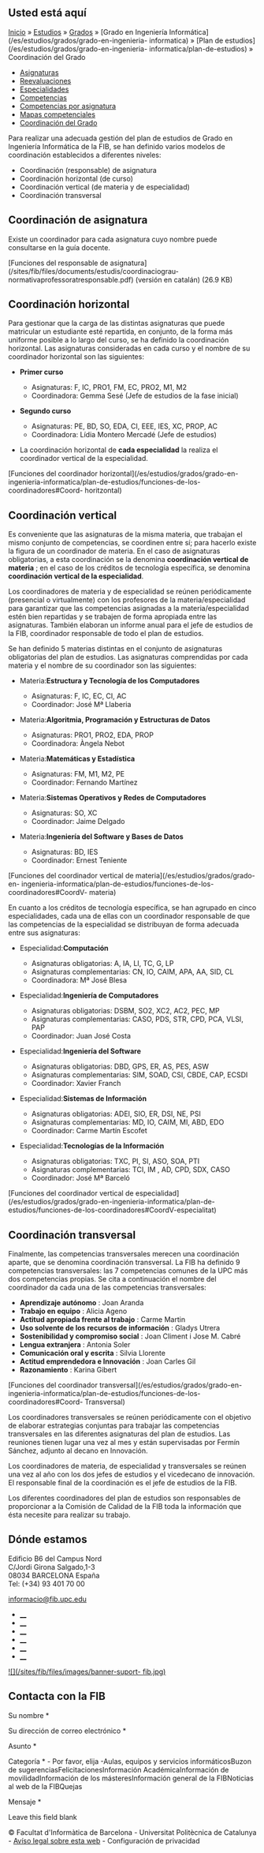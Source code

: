 ## Usted está aquí

[Inicio](/es) » [Estudios](/es/estudios) » [Grados](/es/estudios/grados) »
[Grado en Ingeniería Informática](/es/estudios/grados/grado-en-ingenieria-
informatica) » [Plan de estudios](/es/estudios/grados/grado-en-ingenieria-
informatica/plan-de-estudios) » Coordinación del Grado

  * [Asignaturas](/es/estudios/grados/grado-en-ingenieria-informatica/plan-de-estudios/asignaturas)
  * [Reevaluaciones](/es/estudios/grados/grado-en-ingenieria-informatica/plan-de-estudios/reevaluaciones)
  * [Especialidades](/es/estudios/grados/grado-en-ingenieria-informatica/plan-de-estudios/especialidades)
  * [Competencias](/es/estudios/grados/grado-en-ingenieria-informatica/plan-de-estudios/competencias)
  * [Competencias por asignatura](/es/estudios/grados/grado-en-ingenieria-informatica/plan-de-estudios/competencias-por-asignatura)
  * [Mapas competenciales](/es/estudios/grados/grado-en-ingenieria-informatica/plan-de-estudios/mapas-competenciales)
  * [Coordinación del Grado](/es/estudios/grados/grado-en-ingenieria-informatica/plan-de-estudios/coordinacion-del-grado)

Para realizar una adecuada gestión del plan de estudios de Grado en Ingeniería
Informática de la FIB, se han definido varios modelos de coordinación
establecidos a diferentes niveles:

  * Coordinación (responsable) de asignatura
  * Coordinación horizontal (de curso)
  * Coordinación vertical (de materia y de especialidad)
  * Coordinación transversal

## Coordinación de asignatura

Existe un coordinador para cada asignatura cuyo nombre puede consultarse en la
guía docente.

[Funciones del responsable de
asignatura](/sites/fib/files/documents/estudis/coordinaciograu-
normativaprofessoratresponsable.pdf) (versión en catalán) (26.9 KB)

## Coordinación horizontal

Para gestionar que la carga de las distintas asignaturas que puede matricular
un estudiante esté repartida, en conjunto, de la forma más uniforme posible a
lo largo del curso, se ha definido la coordinación horizontal. Las asignaturas
consideradas en cada curso y el nombre de su coordinador horizontal son las
siguientes:

  * **Primer curso**
    * Asignaturas: F, IC, PRO1, FM, EC, PRO2, M1, M2
    * Coordinadora: Gemma Sesé (Jefe de estudios de la fase inicial)

  * **Segundo curso**
    * Asignaturas: PE, BD, SO, EDA, CI, EEE, IES, XC, PROP, AC
    * Coordinadora: Lídia Montero Mercadé (Jefe de estudios)

  * La coordinación horizontal de **cada especialidad**  la realiza el coordinador vertical de la especialidad.

[Funciones del coordinador horizontal](/es/estudios/grados/grado-en-
ingenieria-informatica/plan-de-estudios/funciones-de-los-coordinadores#Coord-
horitzontal)

## Coordinación vertical

Es conveniente que las asignaturas de la misma materia, que trabajan el mismo
conjunto de competencias, se coordinen entre sí; para hacerlo existe la figura
de un coordinador de materia. En el caso de asignaturas obligatorias, a esta
coordinación se la denomina **coordinación vertical de materia** ; en el caso
de los créditos de tecnología específica, se denomina **coordinación vertical
de la especialidad**.

Los coordinadores de materia y de especialidad se reúnen periódicamente
(presencial o virtualmente) con los profesores de la materia/especialidad para
garantizar que las competencias asignadas a la materia/especialidad estén bien
repartidas y se trabajen de forma apropiada entre las asignaturas. También
elaboran un informe anual para el jefe de estudios de la FIB, coordinador
responsable de todo el plan de estudios.  
  
Se han definido 5 materias distintas en el conjunto de asignaturas
obligatorias del plan de estudios. Las asignaturas comprendidas por cada
materia y el nombre de su coordinador son las siguientes:

  * Materia:**Estructura y Tecnología de los Computadores**
    * Asignaturas: F, IC, EC, CI, AC
    * Coordinador: José Mª Llaberia

  * Materia:**Algoritmia, Programación y Estructuras de Datos**
    * Asignaturas: PRO1, PRO2, EDA, PROP
    * Coordinadora: Àngela Nebot

  * Materia:**Matemáticas y Estadística**
    * Asignaturas: FM, M1, M2, PE
    * Coordinador: Fernando Martínez

  * Materia:**Sistemas Operativos y Redes de Computadores**
    * Asignaturas: SO, XC
    * Coordinador: Jaime Delgado

  * Materia:**Ingeniería del Software y Bases de Datos**
    * Asignaturas: BD, IES
    * Coordinador: Ernest Teniente

[Funciones del coordinador vertical de materia](/es/estudios/grados/grado-en-
ingenieria-informatica/plan-de-estudios/funciones-de-los-coordinadores#CoordV-
materia)

En cuanto a los créditos de tecnología específica, se han agrupado en cinco
especialidades, cada una de ellas con un coordinador responsable de que las
competencias de la especialidad se distribuyan de forma adecuada entre sus
asignaturas:

  * Especialidad:**Computación**
    * Asignaturas obligatorias: A, IA, LI, TC, G, LP
    * Asignaturas complementarias: CN, IO, CAIM, APA, AA, SID, CL
    * Coordinadora: Mª José Blesa

  * ​Especialidad:**Ingeniería de Computadores**
    * Asignaturas obligatorias: DSBM, SO2, XC2, AC2, PEC, MP
    * Asignaturas complementarias: CASO, PDS, STR, CPD, PCA, VLSI, PAP
    * Coordinador: Juan José Costa

  * Especialidad:**Ingeniería del Software**
    * Asignaturas obligatorias: DBD, GPS, ER, AS, PES, ASW
    * Asignaturas complementarias: SIM, SOAD, CSI, CBDE, CAP, ECSDI
    * Coordinador: Xavier Franch

  * Especialidad:**Sistemas de Información**
    * Asignaturas obligatorias: ADEI, SIO, ER, DSI, NE, PSI
    * Asignaturas complementarias: MD, IO, CAIM, MI, ABD, EDO
    * Coordinador: Carme Martín Escofet
  * Especialidad:**Tecnologías de la Información**
    * Asignaturas obligatorias: TXC, PI, SI, ASO, SOA, PTI
    * Asignaturas complementarias: TCI, IM , AD, CPD, SDX, CASO
    * Coordinador: José Mª Barceló

[Funciones del coordinador vertical de
especialidad](/es/estudios/grados/grado-en-ingenieria-informatica/plan-de-
estudios/funciones-de-los-coordinadores#CoordV-especialitat)

## Coordinación transversal

Finalmente, las competencias transversales merecen una coordinación aparte,
que se denomina coordinación transversal. La FIB ha definido 9 competencias
transversales: las 7 competencias comunes de la UPC más dos competencias
propias. Se cita a continuación el nombre del coordinador da cada una de las
competencias transversales:

  * **Aprendizaje autónomo** : Joan Aranda
  * **Trabajo en equipo** : Alicia Ageno
  * **Actitud apropiada frente al trabajo** : Carme Martin
  * **Uso solvente de los recursos de información** : Gladys Utrera
  * **Sostenibilidad y compromiso social** : Joan Climent i Jose M. Cabré
  * **Lengua extranjera** : Antonia Soler
  * **Comunicación oral y escrita** : Silvia Llorente
  * **Actitud emprendedora e Innovación** : Joan Carles Gil
  * **Razonamiento** : Karina Gibert

[Funciones del coordinador transversal](/es/estudios/grados/grado-en-
ingenieria-informatica/plan-de-estudios/funciones-de-los-coordinadores#Coord-
Transversal)

Los coordinadores transversales se reúnen periódicamente con el objetivo de
elaborar estrategias conjuntas para trabajar las competencias transversales en
las diferentes asignaturas del plan de estudios. Las reuniones tienen lugar
una vez al mes y están supervisadas por Fermín Sánchez, adjunto al decano en
Innovación.  
  
Los coordinadores de materia, de especialidad y transversales se reúnen una
vez al año con los dos jefes de estudios y el vicedecano de innovación. El
responsable final de la coordinación es el jefe de estudios de la FIB.  
  
Los diferentes coordinadores del plan de estudios son responsables de
proporcionar a la Comisión de Calidad de la FIB toda la información que ésta
necesite para realizar su trabajo.

## Dónde estamos

Edificio B6 del Campus Nord  
C/Jordi Girona Salgado,1-3  
08034 BARCELONA España  
Tel: (+34) 93 401 70 00

[informacio@fib.upc.edu](mailto:informacio@fib.upc.edu)

  * [__](/es/noticies/rss.rss)
  * [__](https://www.facebook.com/fib.upc)
  * [__](https://twitter.com/fib_upc)
  * [__](https://www.flickr.com/photos/fib-upc/albums)
  * [__](https://www.youtube.com/user/mediafib)
  * [__](https://www.instagram.com/fib.upc/)

[![](/sites/fib/files/images/banner-suport-
fib.jpg)](http://suport.fib.upc.edu)

## Contacta con la FIB

Su nombre *

Su dirección de correo electrónico *

Asunto *

Categoría * \- Por favor, elija -Aulas, equipos y servicios informáticosBuzon
de sugerenciasFelicitacionesInformación AcadémicaInformación de
movilidadInformación de los másteresInformación general de la FIBNoticias al
web de la FIBQuejas

Mensaje *

Leave this field blank

© Facultat d'Informàtica de Barcelona - Universitat Politècnica de Catalunya -
[Avíso legal sobre esta web](/es/aviso-legal-sobre-esta-web) \- Configuración
de privacidad

